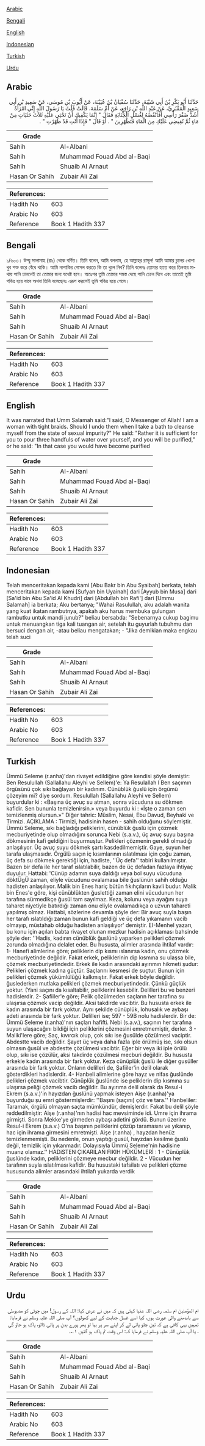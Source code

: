[Arabic](#arabic)

[Bengali](#bengali)

[English](#english)

[Indonesian](#indonesian)

[Turkish](#turkish)

[Urdu](#urdu)

## Arabic


<div dir="rtl" lang="ar" style={{fontSize:'larger',backgroundColor:'#f8f9fa',padding:20}}>
حَدَّثَنَا أَبُو بَكْرِ بْنُ أَبِي شَيْبَةَ، حَدَّثَنَا سُفْيَانُ بْنُ عُيَيْنَةَ، عَنْ أَيُّوبَ بْنِ مُوسَى، عَنْ سَعِيدِ بْنِ أَبِي سَعِيدٍ الْمَقْبُرِيِّ، عَنْ عَبْدِ اللَّهِ بْنِ رَافِعٍ، عَنْ أُمِّ سَلَمَةَ، قَالَتْ قُلْتُ يَا رَسُولَ اللَّهِ إِنِّي امْرَأَةٌ أَشُدُّ ضَفْرَ رَأْسِي أَفَأَنْقُضُهُ لِغُسْلِ الْجَنَابَةِ فَقَالَ ‏"‏ إِنَّمَا يَكْفِيكِ أَنْ تَحْثِي عَلَيْهِ ثَلاَثَ حَثَيَاتٍ مِنْ مَاءٍ ثُمَّ تُفِيضِي عَلَيْكِ مِنَ الْمَاءِ فَتَطْهُرِينَ ‏"‏ ‏.‏ أَوْ قَالَ ‏"‏ فَإِذَا أَنْتِ قَدْ طَهُرْتِ ‏"‏ ‏.‏
</div>
<div style={{backgroundColor:'#f8f9fa',padding:20, marginBottom: 10}}><table> <thead> <tr> <th>Grade</th> <th></th> </tr> </thead> <tbody> <tr><td>Sahih</td><td>Al-Albani</td></tr><tr><td>Sahih</td><td>Muhammad Fouad Abd al-Baqi</td></tr><tr><td>Sahih</td><td>Shuaib Al Arnaut</td></tr><tr><td>Hasan Or Sahih</td><td>Zubair Ali Zai</td></tr></tbody></table><table> <thead> <tr> <th>References:</th> <th></th> </tr> </thead> <tbody><tr><td>Hadith No</td><td>603</td></tr><tr><td>Arabic No</td><td>603</td></tr><tr><td>Reference</td><td>Book 1 Hadith 337</td></tr></tbody></table></div>

## Bengali


<div dir="ltr" lang="bn" style={{fontSize:'larger',backgroundColor:'#f8f9fa',padding:20}}>
১/৬০৩। উম্মু সালামাহ (রাঃ) থেকে বর্ণিত। তিনি বলেন, আমি বললাম, হে আল্লাহ্‌র রাসূল! আমি আমার চুলের খোপা খুব শক্ত করে বেঁধে থাকি। আমি নাপাকির গোসল করতে কি তা খুলে নিব? তিনি বলেনঃ তোমার হাতে করে তিনবার মাথায় পানি ঢাললেই তা তোমার জন্য যথেষ্ট হবে। অতঃপর তুমি তোমার সমস্ত দেহে পানি ঢেলে দিবে এবং তাতেই তুমি পবিত্র হয়ে যাবে অথবা তিনি বলেছেনঃ এরূপ করলেই তুমি পবিত্র হয়ে গেলে।
</div>
<div style={{backgroundColor:'#f8f9fa',padding:20, marginBottom: 10}}><table> <thead> <tr> <th>Grade</th> <th></th> </tr> </thead> <tbody> <tr><td>Sahih</td><td>Al-Albani</td></tr><tr><td>Sahih</td><td>Muhammad Fouad Abd al-Baqi</td></tr><tr><td>Sahih</td><td>Shuaib Al Arnaut</td></tr><tr><td>Hasan Or Sahih</td><td>Zubair Ali Zai</td></tr></tbody></table><table> <thead> <tr> <th>References:</th> <th></th> </tr> </thead> <tbody><tr><td>Hadith No</td><td>603</td></tr><tr><td>Arabic No</td><td>603</td></tr><tr><td>Reference</td><td>Book 1 Hadith 337</td></tr></tbody></table></div>

## English


<div dir="ltr" lang="en" style={{fontSize:'larger',backgroundColor:'#f8f9fa',padding:20}}>
It was narrated that Umm Salamah said:"I said, O Messenger of Allah! I am a woman with tight braids. Should I undo them when I take a bath to cleanse myself from the state of sexual impurity?" He said: "Rather it is sufficient for you to pour three handfuls of water over yourself, and you will be purified," or he said: "In that case you would have become purified
</div>
<div style={{backgroundColor:'#f8f9fa',padding:20, marginBottom: 10}}><table> <thead> <tr> <th>Grade</th> <th></th> </tr> </thead> <tbody> <tr><td>Sahih</td><td>Al-Albani</td></tr><tr><td>Sahih</td><td>Muhammad Fouad Abd al-Baqi</td></tr><tr><td>Sahih</td><td>Shuaib Al Arnaut</td></tr><tr><td>Hasan Or Sahih</td><td>Zubair Ali Zai</td></tr></tbody></table><table> <thead> <tr> <th>References:</th> <th></th> </tr> </thead> <tbody><tr><td>Hadith No</td><td>603</td></tr><tr><td>Arabic No</td><td>603</td></tr><tr><td>Reference</td><td>Book 1 Hadith 337</td></tr></tbody></table></div>

## Indonesian


<div dir="ltr" lang="id" style={{fontSize:'larger',backgroundColor:'#f8f9fa',padding:20}}>
Telah menceritakan kepada kami [Abu Bakr bin Abu Syaibah] berkata, telah menceritakan kepada kami [Sufyan bin Uyainah] dari [Ayyub bin Musa] dari [Sa'id bin Abu Sa'id Al Khudri] dari [Abdullah bin Rafi'] dari [Ummu Salamah] ia berkata; Aku bertanya; "Wahai Rasulullah, aku adalah wanita yang kuat ikatan rambutnya, apakah aku harus membuka gulungan rambutku untuk mandi junub?" beliau bersabda: "Sebenarnya cukup bagimu untuk menuangkan tiga kali tuangan air, setelah itu guyurlah tubuhmu dan bersuci dengan air, -atau beliau mengatakan; - "Jika demikian maka engkau telah suci
</div>
<div style={{backgroundColor:'#f8f9fa',padding:20, marginBottom: 10}}><table> <thead> <tr> <th>Grade</th> <th></th> </tr> </thead> <tbody> <tr><td>Sahih</td><td>Al-Albani</td></tr><tr><td>Sahih</td><td>Muhammad Fouad Abd al-Baqi</td></tr><tr><td>Sahih</td><td>Shuaib Al Arnaut</td></tr><tr><td>Hasan Or Sahih</td><td>Zubair Ali Zai</td></tr></tbody></table><table> <thead> <tr> <th>References:</th> <th></th> </tr> </thead> <tbody><tr><td>Hadith No</td><td>603</td></tr><tr><td>Arabic No</td><td>603</td></tr><tr><td>Reference</td><td>Book 1 Hadith 337</td></tr></tbody></table></div>

## Turkish


<div dir="ltr" lang="tr" style={{fontSize:'larger',backgroundColor:'#f8f9fa',padding:20}}>
Ümmü Seleme (r.anha)'dan rivayet edildiğine göre kendisi şöyle demiştir: Ben Resulullah (Sallallahu Aleyhi ve Sellem)'e: Ya Resulallah l Ben saçımın örgüsünü çok sıkı bağlayan bir kadınım. Cünüblük ğuslü için örgümü çözeyim mi? diye sordum. Resulullah (Sallallahu Aleyhi ve Sellem) buyurdular ki : «Başına üç avuç su atman, sonra vücuduna su dökmen kafidir. Sen bununla temizlenirsin.» veya buyurdu ki : «İşte o zaman sen temizlenmiş olursun.»" Diğer tahric: Müslim, Nesai, Ebu Davud, Beyhaki ve Tirmizi. AÇIKLAMA : Tirmizi, hadisinin hasen - sahih olduğunu söylemiştir. Ümmü Seleme, sıkı bağladığı peliklerini, cünüblük ğuslü için çözmek mecburiyetinde olup olmadığını sorunca Nebi (s.a.v.), üç avuç suyu başına dökmesinin kafi geldiğini buyurmuştur. Pelikleri çözmenin gerekli olmadığı anlaşılıyor. Üç avuç suyu dökmek şartı kasdedilmemiştir. Gaye, suyun her tarafa ulaşmasıdır. Örgülü saçın iç kısımlarının ıslatılması için çoğu zaman, üç defa su dökmek gerektiği için, hadiste, ''Üç defa'' tabiri kullanılmıştır. Bazen bir defa ile her taraf ıslatılabilir, bazen de üç defadan fazlaya ihtiyaç duyulur. Hattabi: 'Cünüp adamın suya daldığı veya bol suyu vücuduna döktÜgÜ zaman, eliyle vücudunu ovalamasa bile ğuslünün sahih olduğu hadisten anlaşılıyor. Malik bin Enes hariç bütün fıkıhçıların kavli budur. Malik bin Enes'e göre, kişi cünüblükten ğuslettiği zaman elini vücudunun her tarafına sürmedikçe ğusül tam sayılmaz. Keza, kolunu veya ayağını suya taharet niyetiyle batırdığı zaman onu eliyle ovalamadıkça o uzvun tahareti yapılmış olmaz. Hattabi, sözlerine devamla şöyle der: Bir avuç suyla başın her tarafı ıslatıldığı zaman bunun kafi geldiği ve üç defa yıkamanın vacib olmayıp, müstahab olduğu hadisten anlaşılıyor' demiştir. EI-Menhel yazarı, bu konu için açılan babta rivayet olunan mezkur hadisin açıklaması bahsinde şöyle der: ''Hadis, kadının cünüblük ğuslünü yaparken pelikleri çözmek zorunda olmadığına delalet eder. Bu hususta, alimler arasında ihtilaf vardır: 1- Hanefi alimlerine göre; peliklerin dip kısmı ıslanırsa kadın, onu çözmek mecburiyetinde değildir. Fakat erkek, peliklerinin dip kısmına su ulaşsa bile, çözmek mecburiyetindedir. Erkek ile kadın arasındaki ayırımın hikmeti şudur: Pelikleri çözmek kadına güçtür. Saçlarını kesmesi de suçtur. Bunun için pelikleri çözmek yükümlülüğü kalkmıştır. Fakat erkek böyle değildir. ğuslederken mutlaka pelikleri çözmek mecburiyetindedir. Çünkü güçlük yoktur. (Yani saçını da kısaltabilir, peilklerini kesebilir. Delilleri bu ve benzeri hadislerdir. 2- Şafiiler'e göre; Pelik çözülmeden saçların her tarafına su ulaşırsa çözmek vacip değildir. Aksi takdirde vacibtir. Bu hususta erkek ile kadın arasında bir fark yoktur. Aynı şekilde cünüplük, lohusalık ve aybaşı adeti arasında bir fark yoktur. Delilleri ise; 597 - 59B nolu hadislerdir. Bir de: Ümmü Seleme (r.anha)'nın saçları hafifti. Nebi (s.a.v.), saçının her tarafına suyun ulaşacağını bildiği için peliklerini çözmesini emretmemiştir, derler. 3 - Maliki'lere göre; Saç, kıvırcık olup, çok sıkı ise ğusülde çözülmesi vaciptir. Abdestte vacib değildir. Şayet üç veya daha fazla iple örülmüş ise, sıkı olsun olmasın ğusül ve abdestte çözülmesi vacibtir. Eğer bir veya iki iple örülü olup, sıkı ise çözülür, aksi takdirde çözülmesi mecburi değildir. Bu hususta erkekle kadın arasında bir fark yoktur. Keza cünüplük ğuslü ile diğer gusüller arasında bir fark yoktur. Onların delilleri de, Şafiiler'in delil olarak gösterdikleri hadislerdir. 4- Hanbeli alimlerine göre hayz ve nifas ğuslünde pelikleri çözmek vacibtir. Cünüplük ğuslünde ise peliklerin dip kısmına su ulaşırsa peliği çözmek vacib değildir. Bu ayırıma delil olarak da Resul-i Ekrem (s.a.v.)'in hayızdan ğuslünü yapmak isteyen Aişe (r.anha)'ya buyurduğu şu emri göstermişlerdir: ''Başını (saçını) çöz ve tara.'' Hanbeliler: Taramak, örgülü olmayan saçta mümkündür, demişlerdir. Fakat bu delil şöyle reddedilmiştir: Aişe (r.anha)'nın hadisi hac mevsiminde idi. Umre için ihrama girmişti. Sonra Mekke'ye girmeden aybaşı adetini gördü. Bunun üzerine Resul-i Ekrem (s.a.v.) O'na başının peliklerini çözüp taramasını ve yıkanıp, hac için ihrama girmesini emretmişti. Aişe (r.anha) , hayzdan henüz temizlenmemişti. Bu nedenle, onun yaptığı gusül, hayzdan kesilme ğuslü değil, temizlik için yıkanmadır. Dolayısıyla Ümmü Seleme'nin hadisine muarız olamaz.'' HADiSTEN ÇIKARILAN FIKIH HÜKÜMLERİ : 1 - Cünüplük ğuslünde kadın, peliklerini çözmeye mecbur değildir. 2 - Vücudun her tarafının suyla ıslatılması kafidir. Bu husustaki tafsilatı ve pelikleri çözme hususunda alimler arasındaki ihtilafı yukarda verdik
</div>
<div style={{backgroundColor:'#f8f9fa',padding:20, marginBottom: 10}}><table> <thead> <tr> <th>Grade</th> <th></th> </tr> </thead> <tbody> <tr><td>Sahih</td><td>Al-Albani</td></tr><tr><td>Sahih</td><td>Muhammad Fouad Abd al-Baqi</td></tr><tr><td>Sahih</td><td>Shuaib Al Arnaut</td></tr><tr><td>Hasan Or Sahih</td><td>Zubair Ali Zai</td></tr></tbody></table><table> <thead> <tr> <th>References:</th> <th></th> </tr> </thead> <tbody><tr><td>Hadith No</td><td>603</td></tr><tr><td>Arabic No</td><td>603</td></tr><tr><td>Reference</td><td>Book 1 Hadith 337</td></tr></tbody></table></div>

## Urdu


<div dir="rtl" lang="ur" style={{fontSize:'larger',backgroundColor:'#f8f9fa',padding:20}}>
ام المؤمنین ام سلمہ رضی اللہ عنہا کہتی ہیں کہ میں نے عرض کیا: اللہ کے رسول! میں چوٹی کو مضبوطی سے باندھنے والی عورت ہوں، کیا اسے غسل جنابت کے لیے کھولوں؟ آپ صلی اللہ علیہ وسلم نے فرمایا: تمہیں یہی کافی ہے کہ تین چلو پانی لے کر اپنے سر پر بہا لو پھر پورے بدن پر پانی ڈالو، پاک ہو جاؤ گی ، یا آپ صلی اللہ علیہ وسلم نے فرمایا کہ: اس وقت تم پاک ہو گئیں ۱؎۔
</div>
<div style={{backgroundColor:'#f8f9fa',padding:20, marginBottom: 10}}><table> <thead> <tr> <th>Grade</th> <th></th> </tr> </thead> <tbody> <tr><td>Sahih</td><td>Al-Albani</td></tr><tr><td>Sahih</td><td>Muhammad Fouad Abd al-Baqi</td></tr><tr><td>Sahih</td><td>Shuaib Al Arnaut</td></tr><tr><td>Hasan Or Sahih</td><td>Zubair Ali Zai</td></tr></tbody></table><table> <thead> <tr> <th>References:</th> <th></th> </tr> </thead> <tbody><tr><td>Hadith No</td><td>603</td></tr><tr><td>Arabic No</td><td>603</td></tr><tr><td>Reference</td><td>Book 1 Hadith 337</td></tr></tbody></table></div>